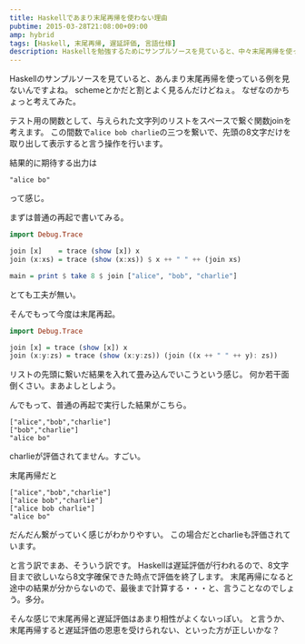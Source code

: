 ```yaml
---
title: Haskellであまり末尾再帰を使わない理由
pubtime: 2015-03-28T21:08:00+09:00
amp: hybrid
tags: [Haskell, 末尾再帰, 遅延評価, 言語仕様]
description: Haskellを勉強するためにサンプルソースを見ていると、中々末尾再帰を使ったコードを見かけないことに気付きました。簡単な実験をして、何故Haskellでは末尾再帰にしないのかを調べてみました。
---
```


Haskellのサンプルソースを見ていると、あんまり末尾再帰を使っている例を見ないんですよね。
schemeとかだと割とよく見るんだけどねぇ。
なぜなのかちょっと考えてみた。

テスト用の関数として、与えられた文字列のリストをスペースで繋ぐ関数joinを考えます。
この間数で`alice bob charlie`の三つを繋いで、先頭の8文字だけを取り出して表示すると言う操作を行います。

結果的に期待する出力は
```
"alice bo"
```
って感じ。

まずは普通の再起で書いてみる。
``` haskell
import Debug.Trace

join [x]    = trace (show [x]) x
join (x:xs) = trace (show (x:xs)) $ x ++ " " ++ (join xs)

main = print $ take 8 $ join ["alice", "bob", "charlie"]
```
とても工夫が無い。

そんでもって今度は末尾再起。
``` haskell
import Debug.Trace

join [x] = trace (show [x]) x
join (x:y:zs) = trace (show (x:y:zs)) (join ((x ++ " " ++ y): zs))
```
リストの先頭に繋いだ結果を入れて畳み込んでいこうという感じ。
何か若干面倒くさい。まあよしとしよう。

んでもって、普通の再起で実行した結果がこちら。
```
["alice","bob","charlie"]
["bob","charlie"]
"alice bo"
```
charlieが評価されてません。すごい。

末尾再帰だと
```
["alice","bob","charlie"]
["alice bob","charlie"]
["alice bob charlie"]
"alice bo"
```
だんだん繋がっていく感じがわかりやすい。
この場合だとcharlieも評価されています。

と言う訳でまあ、そういう訳です。
Haskellは遅延評価が行われるので、8文字目まで欲しいなら8文字確保できた時点で評価を終了します。
末尾再帰になると途中の結果が分からないので、最後まで計算する・・・と、言うことなのでしょう。多分。

そんな感じで末尾再帰と遅延評価はあまり相性がよくないっぽい。
と言うか、末尾再帰すると遅延評価の恩恵を受けられない、といった方が正しいかな？
